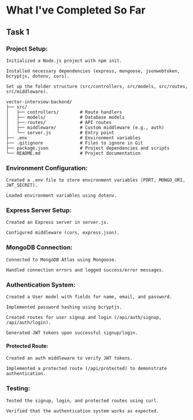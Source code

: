 # What I've Completed So Far

## Task 1

### Project Setup:

	Initialized a Node.js project with npm init.

	Installed necessary dependencies (express, mongoose, jsonwebtoken, bcryptjs, dotenv, cors).

	Set up the folder structure (src/controllers, src/models, src/routes, src/middleware).

  	vector-interview-backend/
	├── src/
	│   ├── controllers/        # Route handlers
	│   ├── models/             # Database models
	│   ├── routes/             # API routes
	│   ├── middleware/         # Custom middleware (e.g., auth)
	│   └── server.js           # Entry point
	├── .env                    # Environment variables
	├── .gitignore              # Files to ignore in Git
	├── package.json            # Project dependencies and scripts
	└── README.md               # Project documentation

### Environment Configuration:

	Created a .env file to store environment variables (PORT, MONGO_URI, JWT_SECRET).

	Loaded environment variables using dotenv.

### Express Server Setup:

	Created an Express server in server.js.

	Configured middleware (cors, express.json).

### MongoDB Connection:

	Connected to MongoDB Atlas using Mongoose.

	Handled connection errors and logged success/error messages.

### Authentication System:

	Created a User model with fields for name, email, and password.

	Implemented password hashing using bcryptjs.

	Created routes for user signup and login (/api/auth/signup, /api/auth/login).

	Generated JWT tokens upon successful signup/login.

#### Protected Route:

	Created an auth middleware to verify JWT tokens.

	Implemented a protected route (/api/protected) to demonstrate authentication.

### Testing:

	Tested the signup, login, and protected routes using curl.

	Verified that the authentication system works as expected.


